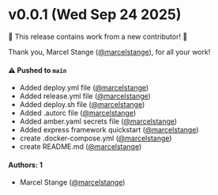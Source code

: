 # v0.0.1 (Wed Sep 24 2025)

:tada: This release contains work from a new contributor! :tada:

Thank you, Marcel Stange ([@marcelstange](https://github.com/marcelstange)), for all your work!

#### ⚠️ Pushed to `main`

- Added deploy.yml file ([@marcelstange](https://github.com/marcelstange))
- Added release.yml file ([@marcelstange](https://github.com/marcelstange))
- Added deploy.sh file ([@marcelstange](https://github.com/marcelstange))
- Added .autorc file ([@marcelstange](https://github.com/marcelstange))
- Added amber.yaml secrets file ([@marcelstange](https://github.com/marcelstange))
- Added express framework quickstart ([@marcelstange](https://github.com/marcelstange))
- create .docker-compose.yml ([@marcelstange](https://github.com/marcelstange))
- create README.md ([@marcelstange](https://github.com/marcelstange))

#### Authors: 1

- Marcel Stange ([@marcelstange](https://github.com/marcelstange))

